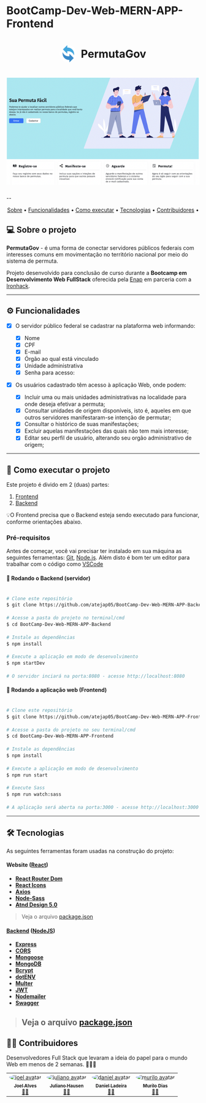 # BootCamp-Dev-Web-MERN-APP-Frontend
<h1 style="display: flex; align-items: center; justify-content: center; gap: 10px">
    <img style="border-radius: 50%;" width="45px;" alt="ProjectHome" src="./src/assets/imgs/logo192.png" />
PermutaGov</h1>

<h1 align="center">
    <img alt="ProjectHome" src="./src//assets/imgs/banner.png" />
</h1>
--
<p align="center">
 <a href="#-sobre-o-projeto">Sobre</a> •
 <a href="#-funcionalidades">Funcionalidades</a> •
 <a href="#-como-executar-o-projeto">Como executar</a> • 
 <a href="#-tecnologias">Tecnologias</a> • 
 <a href="#-contribuidores">Contribuidores</a> • 
</p>

## 💻 Sobre o projeto

**PermutaGov** - é uma forma de conectar servidores públicos federais com interesses comuns em movimentação no território nacional por meio do sistema de permuta.

Projeto desenvolvido para conclusão de curso durante a **Bootcamp em Desenvolvimento Web FullStack** oferecida pela [Enap](https://www.enap.gov.br/pt/) em parceria com a [Ironhack](https://www.ironhack.com/en).

---

## ⚙️ Funcionalidades

- [x] O servidor público federal se cadastrar na plataforma web informando:

  - [x] Nome
  - [x] CPF
  - [x] E-mail
  - [x] Órgão ao qual está vinculado
  - [x] Unidade administrativa
  - [x] Senha para acesso:

- [x] Os usuários cadastrado têm acesso à aplicação Web, onde podem:

  - [x] Incluir uma ou mais unidades administrativas na localidade para onde deseja efetivar a permuta;
  - [x] Consultar unidades de origem disponíveis, isto é, aqueles em que outros servidores manifestaram-se intenção de permutar;
  - [x] Consultar o histórico de suas manifestações;
  - [x] Excluir aquelas manifestações das quais não tem mais interesse;
  - [x] Editar seu perfil de usuário, alterando seu orgão administrativo de origem;

---

## 🚀 Como executar o projeto

Este projeto é divido em 2 (duas) partes:

1. [Frontend](https://github.com/atejap05/BootCamp-Dev-Web-MERN-APP-Frontend)
2. [Backend](https://github.com/atejap05/BootCamp-Dev-Web-MERN-APP-Backend)

💡O Frontend precisa que o Backend esteja sendo executado para funcionar, conforme orientações abaixo.

### Pré-requisitos

Antes de começar, você vai precisar ter instalado em sua máquina as seguintes ferramentas:
[Git](https://git-scm.com), [Node.js](https://nodejs.org/en/).
Além disto é bom ter um editor para trabalhar com o código como [VSCode](https://code.visualstudio.com/)

#### 🎲 Rodando o Backend (servidor)

```bash

# Clone este repositório
$ git clone https://github.com/atejap05/BootCamp-Dev-Web-MERN-APP-Backend.git

# Acesse a pasta do projeto no terminal/cmd
$ cd BootCamp-Dev-Web-MERN-APP-Backend

# Instale as dependências
$ npm install

# Execute a aplicação em modo de desenvolvimento
$ npm startDev

# O servidor inciará na porta:8080 - acesse http://localhost:8080

```

#### 🧭 Rodando a aplicação web (Frontend)

```bash

# Clone este repositório
$ git clone https://github.com/atejap05/BootCamp-Dev-Web-MERN-APP-Frontend.git

# Acesse a pasta do projeto no seu terminal/cmd
$ cd BootCamp-Dev-Web-MERN-APP-Frontend

# Instale as dependências
$ npm install

# Execute a aplicação em modo de desenvolvimento
$ npm run start

# Execute Sass
$ npm run watch:sass

# A aplicação será aberta na porta:3000 - acesse http://localhost:3000

```

---

## 🛠 Tecnologias

As seguintes ferramentas foram usadas na construção do projeto:

#### **Website** ([React](https://reactjs.org/))

- **[React Router Dom](https://github.com/ReactTraining/react-router/tree/master/packages/react-router-dom)**
- **[React Icons](https://react-icons.github.io/react-icons/)**
- **[Axios](https://github.com/axios/axios)**
- **[Node-Sass](https://github.com/sass/node-sass)**
- **[Atnd Design 5.0](https://ant.design/)**

> Veja o arquivo [package.json](https://github.com/atejap05/BootCamp-Dev-Web-MERN-APP-Frontend/blob/main/package.json)

#### [Backend](https://github.com/tgmarinho/Ecoleta#server-nodejs--typescript) ([NodeJS](https://nodejs.org/en/))

- **[Express](https://expressjs.com/)**
- **[CORS](https://expressjs.com/en/resources/middleware/cors.html)**
- **[Mongoose](https://mongoosejs.com/)**
- **[MongoDB](https://account.mongodb.com/)**
- **[Bcrypt](https://github.com/kelektiv/node.bcrypt.js#readme)**
- **[dotENV](https://github.com/motdotla/dotenv)**
- **[Multer](https://github.com/expressjs/multer)**
- **[JWT](https://jwt.io/)**
- **[Nodemailer](https://nodemailer.com/about/)**
- **[Swagger](https://swagger.io/)**

> ## Veja o arquivo [package.json](https://github.com/atejap05/BootCamp-Dev-Web-MERN-APP-Backend/blob/main/package.json)

## 👨‍💻 Contribuidores

Desenvolvedores Full Stack que levaram a ideia do papel para o mundo Web em menos de 2 semanas. 👏👏👏

<table>
  <tr>
    <td align="center"><a href="https://github.com/atejap05"><img style="border-radius: 50%;" src="https://avatars.githubusercontent.com/u/70988415?s=400&u=05281d54fa0b757fd295a97004cd63ee9f05a815&v=4" width="100px;" alt="joel avatar"/><br /><sub><b>Joel Alves</b></sub></a><br /><a href="https://github.com/atejap05" title="Joel">👨‍🚀</a></td>
    <td align="center"><a href="https://github.com/julianohcosta"><img style="border-radius: 50%;" src="https://avatars.githubusercontent.com/u/53791512?v=4" width="100px;" alt="juliano avatar"/><br /><sub><b>Juliano Hausen</b></sub></a><br /><a href="https://github.com/julianohcosta" title="Juliano">👨‍🚀</a></td>
    <td align="center"><a href="https://github.com/dcladeira"><img style="border-radius: 50%;" src="https://avatars.githubusercontent.com/u/105871864?v=4" width="100px;" alt="daniel avatar"/><br /><sub><b>Daniel Ladeira</b></sub></a><br /><a href="https://github.com/dcladeira" title="Daniel">👨‍🚀</a></td>
    <td align="center"><a href="https://github.com/murilodsd"><img style="border-radius: 50%;" src="https://avatars.githubusercontent.com/u/55225225?v=4" width="100px;" alt="murilo avatar"/><br /><sub><b>Murilo Dias</b></sub></a><br /><a href="https://github.com/murilodsd" title="Murilo">👨‍🚀</a></td>
